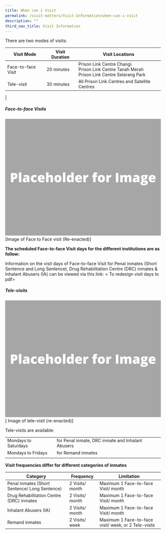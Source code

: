 ```yaml
---
title: When can I Visit
permalink: /visit-matters/Visit-Information/when-can-i-visit
description: ""
third_nav_title: Visit Information
---
```

There are two modes of visits:

|Visit Mode|Visit Duration |Visit Locations|
| -------- | -------- | -------- |
|Face-to-face Visit|20 minutes |Prison Link Centre Changi<br>Prison Link Centre Tanah Merah<br>Prison Link Centre Selarang Park|
|Tele-visit |30 minutes |All Prison Link Centres and Satellite Centres|
|

##### Face-to-face Visits
![](/images/Placeholder%20for%20Image.png)
[Image of Face to Face visit (Re-enacted)]

**The scheduled Face-to-face Visit days for the different institutions are as follow:**

Information on the visit days of Face-to-face Visit for Penal inmates (Short Sentence and Long Sentence), Drug Rehabilitation Centre (DRC) inmates & Inhalant Abusers (IA) can be viewed via this link: < To redesign visit days to pdf>

##### Tele-visits<br>
![](/images/Placeholder%20for%20Image.png)
[ Image of tele-visit (re-enacted)]

Tele-visits are available:

| | | 
| -------- | -------- | 
|Mondays to Saturdays|for Penal inmate, DRC inmate and Inhalant Abusers| 
|Mondays to Fridays|for Remand inmates| 
| | | 

**Visit frequencies differ for different categories of inmates**

| Category | Frequency|Limitation|
| -------- | -------- | -------- |
|Penal inmates (Short Sentence/ Long Sentence)|2 Visits/ month|Maximum 1 Face-to-face Visit/ month|
|Drug Rehabilitation Centre (DRC) inmates|2 Visits/ month|Maximum 1 Face-to-face Visit/ month|
|Inhalant Abusers (IA)|2 Visits/ month|Maximum 1 Face-to-face Visit/ month|
|Remand inmates|2 Visits/ week|Maximum 1 Face-to-face visit/ week, or 2 Tele-visits|